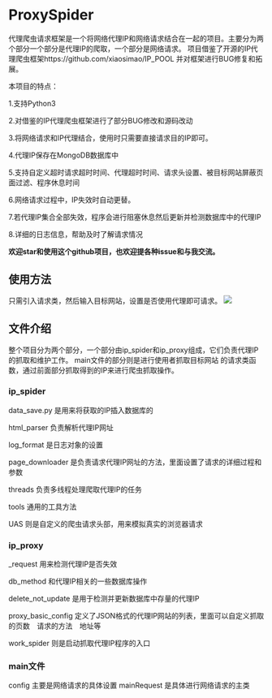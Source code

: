 # ProxySpider

代理爬虫请求框架是一个将网络代理IP和网络请求结合在一起的项目。主要分为两个部分一个部分是代理IP的爬取，一个部分是网络请求。
项目借鉴了开源的IP代理爬虫框架https://github.com/xiaosimao/IP_POOL
并对框架进行BUG修复和拓展。

本项目的特点：

1.支持Python3

2.对借鉴的IP代理爬虫框架进行了部分BUG修改和源码改动

3.将网络请求和IP代理结合，使用时只需要直接请求目的IP即可。

4.代理IP保存在MongoDB数据库中

5.支持自定义超时请求超时时间、代理超时时间、请求头设置、被目标网站屏蔽页面过滤、程序休息时间

6.网络请求过程中，IP失效时自动更替。

7.若代理IP集合全部失效，程序会进行阻塞休息然后更新并检测数据库中的代理IP

8.详细的日志信息，帮助及时了解请求情况


**欢迎star和使用这个github项目，也欢迎提各种issue和与我交流。**


## 使用方法
只需引入请求类，然后输入目标网站，设置是否使用代理即可请求。
![](https://github.com/yukunqi/ProxySpider/blob/master/%E4%BD%BF%E7%94%A8%E6%88%AA%E5%9B%BE.jpg)


## 文件介绍

整个项目分为两个部分，一个部分由ip_spider和ip_proxy组成，它们负责代理IP的抓取和维护工作。 main文件的部分则是进行使用者抓取目标网站
的请求类函数，通过前面部分抓取得到的IP来进行爬虫抓取操作。

### ip_spider
data_save.py 是用来将获取的IP插入数据库的

html_parser 负责解析代理IP网址

log_format 是日志对象的设置

page_downloader 是负责请求代理IP网址的方法，里面设置了请求的详细过程和参数

threads 负责多线程处理爬取代理IP的任务

tools 通用的工具方法

UAS 则是自定义的爬虫请求头部，用来模拟真实的浏览器请求


### ip_proxy
_request 用来检测代理IP是否失效

db_method 和代理IP相关的一些数据库操作

delete_not_update 是用于检测并更新数据库中存量的代理IP

proxy_basic_config 定义了JSON格式的代理IP网站的列表，里面可以自定义抓取的页数　请求的方法　地址等

work_spider 则是启动抓取代理IP程序的入口

### main文件

config 主要是网络请求的具体设置
mainRequest 是具体进行网络请求的主类
